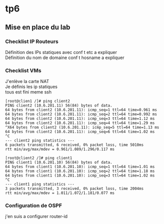 # tp6

## Mise en place du lab


### Checklist IP Routeurs

 Définition des IPs statiques avec conf t etc a expliquer  
 Définition du nom de domaine conf t hosname <nom> a expliquer  

### Checklist VMs

J'enlève la carte NAT  
Je définis les ip statiques  
tous est fini meme ssh  

    [root@clien1 /]# ping client2
    PING client2 (10.6.201.11) 56(84) bytes of data.
    64 bytes from client2 (10.6.201.11): icmp_seq=1 ttl=64 time=0.961 ms
    64 bytes from client2 (10.6.201.11): icmp_seq=2 ttl=64 time=0.992 ms
    64 bytes from client2 (10.6.201.11): icmp_seq=3 ttl=64 time=1.12 ms
    64 bytes from client2 (10.6.201.11): icmp_seq=4 ttl=64 time=1.29 ms
    ^X64 bytes from client2 (10.6.201.11): icmp_seq=5 ttl=64 time=1.13 ms
    64 bytes from client2 (10.6.201.11): icmp_seq=6 ttl=64 time=1.02 ms
    ^C
    --- client2 ping statistics ---
    6 packets transmitted, 6 received, 0% packet loss, time 5010ms
    rtt min/avg/max/mdev = 0.961/1.089/1.296/0.117 ms

    [root@client2 /]# ping client1
    PING client1 (10.6.201.10) 56(84) bytes of data.
    64 bytes from client1 (10.6.201.10): icmp_seq=1 ttl=64 time=1.01 ms
    64 bytes from client1 (10.6.201.10): icmp_seq=2 ttl=64 time=1.18 ms
    64 bytes from client1 (10.6.201.10): icmp_seq=3 ttl=64 time=1.02 ms
    ^C
    --- client1 ping statistics ---
    3 packets transmitted, 3 received, 0% packet loss, time 2004ms
    rtt min/avg/max/mdev = 1.011/1.072/1.181/0.077 ms

### Configuration de OSPF

j'en suis a configurer router-id